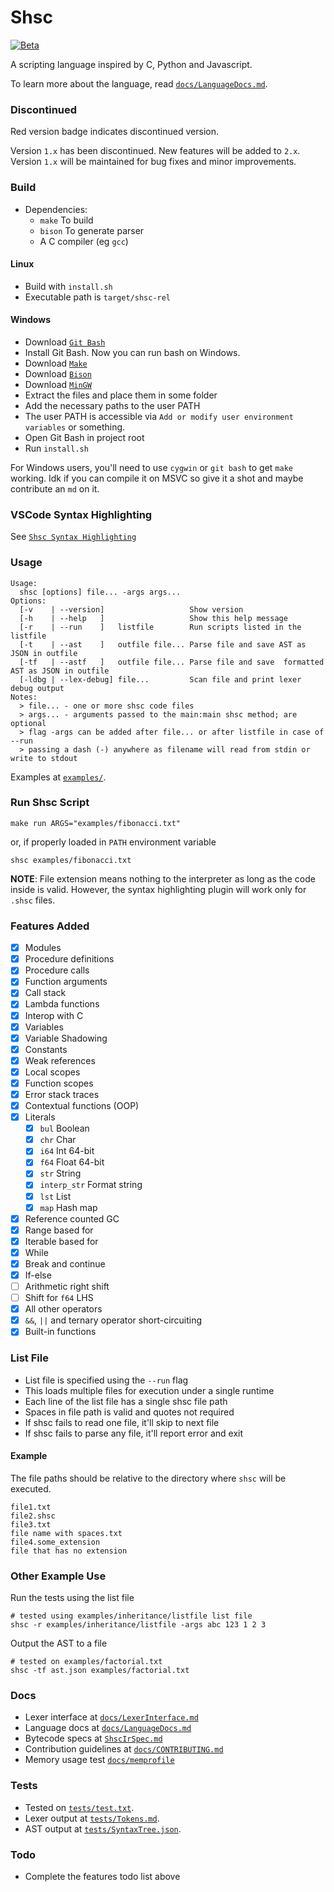 # Shsc

[![Beta](https://img.shields.io/badge/Version-1.8%20Beta-red.svg)](https://github.com/AvirukBasak/shsc-lang/releases/tag/v1.8)

A scripting language inspired by C, Python and Javascript.

To learn more about the language, read [`docs/LanguageDocs.md`](docs/LanguageDocs.md).

### Discontinued

Red version badge indicates discontinued version.  

Version `1.x` has been discontinued. New features will be added to `2.x`.
Version `1.x` will be maintained for bug fixes and minor improvements.

### Build
- Dependencies:
    - `make` To build
    - `bison` To generate parser
    - A C compiler (eg `gcc`)
#### Linux
- Build with `install.sh`
- Executable path is `target/shsc-rel`

#### Windows
- Download [`Git Bash`](https://git-scm.com/)
- Install Git Bash. Now you can run bash on Windows.
- Download [`Make`](https://gnuwin32.sourceforge.net/packages/make.htm)
- Download [`Bison`](https://github.com/lexxmark/winflexbison/releases)
- Download [`MinGW`](https://github.com/skeeto/w64devkit/releases)
- Extract the files and place them in some folder
- Add the necessary paths to the user PATH
- The user PATH is accessible via `Add or modify user environment variables` or something.
- Open Git Bash in project root
- Run `install.sh`

For Windows users, you'll need to use `cygwin` or `git bash` to get `make` working.
Idk if you can compile it on MSVC so give it a shot and maybe contribute an `md` on it.

### VSCode Syntax Highlighting
See [`Shsc Syntax Highlighting`](https://github.com/AvirukBasak/shsc-syntax-highlighting)

### Usage
```
Usage:
  shsc [options] file... -args args...
Options:
  [-v    | --version]                   Show version
  [-h    | --help   ]                   Show this help message
  [-r    | --run    ]   listfile        Run scripts listed in the listfile
  [-t    | --ast    ]   outfile file... Parse file and save AST as JSON in outfile
  [-tf   | --astf   ]   outfile file... Parse file and save  formatted AST as JSON in outfile
  [-ldbg | --lex-debug] file...         Scan file and print lexer debug output
Notes:
  > file... - one or more shsc code files
  > args... - arguments passed to the main:main shsc method; are optional
  > flag -args can be added after file... or after listfile in case of --run
  > passing a dash (-) anywhere as filename will read from stdin or write to stdout
```

Examples at [`examples/`](examples/).

### Run Shsc Script
```
make run ARGS="examples/fibonacci.txt"
```

or, if properly loaded in `PATH` environment variable
```
shsc examples/fibonacci.txt
```

**NOTE**: File extension means nothing to the interpreter as long as the code inside is valid. However, the syntax highlighting plugin will work only for `.shsc` files.

### Features Added
- [x] Modules
- [x] Procedure definitions
- [x] Procedure calls
- [x] Function arguments
- [x] Call stack
- [x] Lambda functions
- [x] Interop with C
- [x] Variables
- [x] Variable Shadowing
- [x] Constants
- [x] Weak references
- [x] Local scopes
- [x] Function scopes
- [x] Error stack traces
- [x] Contextual functions (OOP)
- [x] Literals
    - [x] `bul` Boolean
    - [x] `chr` Char
    - [x] `i64` Int 64-bit
    - [x] `f64` Float 64-bit
    - [x] `str`  String
    - [x] `interp_str` Format string
    - [x] `lst` List
    - [x] `map` Hash map
- [x] Reference counted GC
- [x] Range based for
- [x] Iterable based for
- [x] While
- [x] Break and continue
- [x] If-else
- [ ] Arithmetic right shift
- [ ] Shift for `f64` LHS
- [x] All other operators
- [x] `&&`, `||` and ternary operator short-circuiting
- [x] Built-in functions

### List File
 - List file is specified using the `--run` flag
 - This loads multiple files for execution under a single runtime
 - Each line of the list file has a single shsc file path
 - Spaces in file path is valid and quotes not required
 - If shsc fails to read one file, it'll skip to next file
 - If shsc fails to parse any file, it'll report error and exit

#### Example
The file paths should be relative to the directory where `shsc` will be executed.
```
file1.txt
file2.shsc
file3.txt
file name with spaces.txt
file4.some_extension
file that has no extension
```

### Other Example Use
Run the tests using the list file
```
# tested using examples/inheritance/listfile list file
shsc -r examples/inheritance/listfile -args abc 123 1 2 3
```
Output the AST to a file
```
# tested on examples/factorial.txt
shsc -tf ast.json examples/factorial.txt
```

### Docs
- Lexer interface at [`docs/LexerInterface.md`](docs/LexerInterface.md)
- Language docs at [`docs/LanguageDocs.md`](docs/LanguageDocs.md)
- Bytecode specs at [`ShscIrSpec.md`](https://github.com/AvirukBasak/shsc-runtime/blob/main/docs/ShscIrSpec.md)
- Contribution guidelines at [`docs/CONTRIBUTING.md`](docs/CONTRIBUTING.md)
- Memory usage test [`docs/memprofile`](docs/memprofile)

### Tests
- Tested on [`tests/test.txt`](tests/test.txt).
- Lexer output at [`tests/Tokens.md`](tests/Tokens.md).
- AST output at [`tests/SyntaxTree.json`](tests/SyntaxTree.json).

### Todo
- Complete the features todo list above
